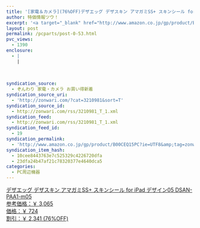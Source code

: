 ```yaml
---
title: '[家電＆カメラ](76%OFF)デザエッグ デザスキン アマガミSS+ スキンシール for iPad デザイン05 DSAN-PAA1-m05 ￥724'
author: 特価情報ツウ！
excerpt: '<a target="_blank" href="http://www.amazon.co.jp/gp/product/B00CEQ15PC?ie=UTF8&amp;tag=zonwari-22&amp;linkCode=as2&amp;camp=247&amp;creative=7399&amp;creativeASIN=B00CEQ15PC"><img src="http://ecx.images-amazon.com/images/I/51pd-kAvq7L._SL100_.jpg"><br>&#12487;&#12470;&#12456;&#12483;&#12464; &#12487;&#12470;&#12473;&#12461;&#12531; &#12450;&#12510;&#12460;&#12511;SS+ &#12473;&#12461;&#12531;&#12471;&#12540;&#12523; for iPad &#12487;&#12470;&#12452;&#12531;05 DSAN-PAA1-m05<br>&#21442;&#32771;&#20385;&#26684;&#65306;&#65509; 3,065<br>&#20385;&#26684;&#65306;&#65509; 724<br>&#21106;&#24341;&#65306;&#65509; 2,341 (76%OFF)</a>'
layout: post
permalink: /pcparts/post-0-53.html
pvc_views:
  - 1390
enclosure:
  - |
    |
        
        
        
syndication_source:
  - ぞんわり 家電・カメラ お買い得新着
syndication_source_uri:
  - 'http://zonwari.com/?cat=3210981&sort=T'
syndication_source_id:
  - http://zonwari.com/rss/3210981_T_1.xml
syndication_feed:
  - http://zonwari.com/rss/3210981_T_1.xml
syndication_feed_id:
  - 19
syndication_permalink:
  - 'http://www.amazon.co.jp/gp/product/B00CEQ15PC?ie=UTF8&amp;tag=zonwari-22&amp;linkCode=as2&amp;camp=247&amp;creative=7399&amp;creativeASIN=B00CEQ15PC'
syndication_item_hash:
  - 10cee8443763e7c525329c4226720dfa
  - 23dfa24b47af21c78320377e4640dca5
categories:
  - PC周辺機器
---
```

[<img src='http://i2.wp.com/ecx.images-amazon.com/images/I/51pd-kAvq7L._SL150_.jpg?w=546' title="" alt="" data-recalc-dims="1" />  
デザエッグ デザスキン アマガミSS+ スキンシール for iPad デザイン05 DSAN-PAA1-m05  
参考価格：￥ 3,065  
価格：￥ 724  
割引：￥ 2,341 (76%OFF)][1]

 [1]: http://www.amazon.co.jp/gp/product/B00CEQ15PC?ie=UTF8&#038;tag=tokkajohotsu-22&#038;linkCode=as2&#038;camp=247&#038;creative=7399&#038;creativeASIN=B00CEQ15PC